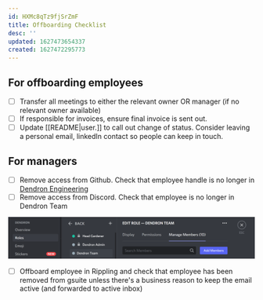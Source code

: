 ```yaml
---
id: HXMc8qTz9fjSrZmF
title: Offboarding Checklist
desc: ''
updated: 1627473654337
created: 1627472295773
---
```


## For offboarding employees
- [ ] Transfer all meetings to either the relevant owner OR manager (if no relevant owner available)
- [ ] If responsible for invoices, ensure final invoice is sent out. 
- [ ] Update [[README|user.<alias>]] to call out change of status. Consider leaving a personal email, linkedIn contact so people can keep in touch.

## For managers
- [ ] Remove access from Github. Check that employee handle is no longer in [Dendron Engineering](https://github.com/orgs/dendronhq/teams/engineering/members)
- [ ] Remove access from Discord. Check that employee is no longer in Dendron Team 

![](/assets/images/2021-07-23-17-28-34.png)

- [ ] Offboard employee in Rippling and check that employee has been removed from gsuite unless there's a business reason to keep the email active (and forwarded to active inbox)



